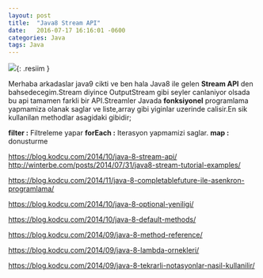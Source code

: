```yaml
---
layout: post
title:  "Java8 Stream API"
date:   2016-07-17 16:16:01 -0600
categories: Java
tags: Java
---
```


![](../../images/java-8-stream.jpg){: .resiim }


Merhaba arkadaslar java9 cikti ve ben hala Java8 ile gelen **Stream API** den bahsedecegim.Stream diyince OutputStream gibi seyler canlaniyor olsada bu api tamamen farkli bir API.Streamler Javada **fonksiyonel** programlama yapmamiza olanak saglar ve liste,array gibi yiginlar uzerinde calisir.En sik kullanilan methodlar asagidaki gibidir;

**filter :** Filtreleme yapar
**forEach :** Iterasyon yapmamizi saglar.
**map :** donusturme

https://blog.kodcu.com/2014/10/java-8-stream-api/
http://winterbe.com/posts/2014/07/31/java8-stream-tutorial-examples/

https://blog.kodcu.com/2014/11/java-8-completablefuture-ile-asenkron-programlama/

https://blog.kodcu.com/2014/10/java-8-optional-yeniligi/

https://blog.kodcu.com/2014/10/java-8-default-methods/

https://blog.kodcu.com/2014/09/java-8-method-reference/

https://blog.kodcu.com/2014/09/java-8-lambda-ornekleri/

https://blog.kodcu.com/2014/09/java-8-tekrarli-notasyonlar-nasil-kullanilir/